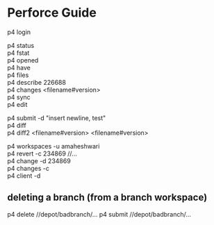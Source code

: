 # Perforce Guide

p4 login  
  
p4 status  
p4 fstat <filename>  
p4 opened  
p4 have  
p4 files <filename>  
p4 describe 226688  
p4 changes <filename#version>  
p4 sync  
p4 edit <filename>  
  
p4 submit -d "insert newline, test"  
p4 diff <filename>  
p4 diff2 <filename#version> <filename#version>  
  
p4 workspaces -u amaheshwari  
p4 revert -c 234869 //...  
p4 change -d 234869  
p4 changes -c <workspace>  
p4 client -d <workspace>    

## deleting a branch (from a branch workspace)
p4 delete //depot/badbranch/...
p4 submit //depot/badbranch/...